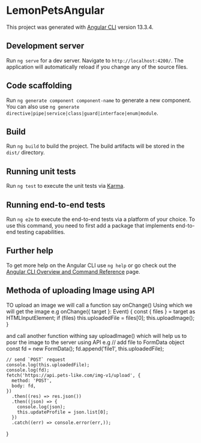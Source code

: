 # LemonPetsAngular

This project was generated with [Angular CLI](https://github.com/angular/angular-cli) version 13.3.4.

## Development server

Run `ng serve` for a dev server. Navigate to `http://localhost:4200/`. The application will automatically reload if you change any of the source files.

## Code scaffolding

Run `ng generate component component-name` to generate a new component. You can also use `ng generate directive|pipe|service|class|guard|interface|enum|module`.

## Build

Run `ng build` to build the project. The build artifacts will be stored in the `dist/` directory.

## Running unit tests

Run `ng test` to execute the unit tests via [Karma](https://karma-runner.github.io).

## Running end-to-end tests

Run `ng e2e` to execute the end-to-end tests via a platform of your choice. To use this command, you need to first add a package that implements end-to-end testing capabilities.

## Further help

To get more help on the Angular CLI use `ng help` or go check out the [Angular CLI Overview and Command Reference](https://angular.io/cli) page.

## Methoda of uploading Image using API

TO upload an image we will call a function say onChange() Using which we will get the image e.g
onChange({ target }: Event) {
const { files } = target as HTMLInputElement;
if (files) this.uploadedFile = files[0];
this.uploadImage();
}

and call another function withing say uploadImage() which will help us to posr the image to the server using API e.g
// add file to FormData object
const fd = new FormData();
fd.append('file1', this.uploadedFile);

    // send `POST` request
    console.log(this.uploadedFile);
    console.log(fd);
    fetch('https://api.pets-like.com/img-v1/upload', {
      method: 'POST',
      body: fd,
    })
      .then((res) => res.json())
      .then((json) => {
        console.log(json);
        this.updateProfile = json.list[0];
      })
      .catch((err) => console.error(err,));

}
